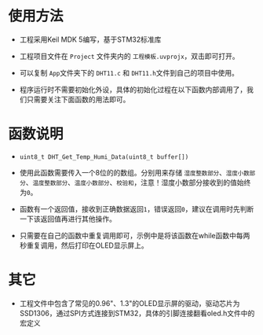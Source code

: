# 使用方法
- 工程采用Keil MDK 5编写，基于STM32标准库
- 工程项目文件在 `Project` 文件夹内的 `工程模板.uvprojx`，双击即可打开。
- 可以复制 `App`文件夹下的 `DHT11.c` 和 `DHT11.h`文件到自己的项目中使用。

- 程序运行时不需要初始化外设，具体的初始化过程在以下函数内部调用了，我们只需要关注下面函数的用法即可。

# 函数说明
- `uint8_t DHT_Get_Temp_Humi_Data(uint8_t buffer[])`
- 使用此函数需要传入一个8位的的数组。分别用来存储 `湿度整数部分`、`湿度小数部分`、`温度整数部分`、`温度小数部分`、`校验和`，注意！湿度小数部分接收到的值始终为`0`。
- 函数有一个返回值，接收到正确数据返回`1`，错误返回`0`，建议在调用时先判断一下该返回值再进行其他操作。

- 只需要在自己的函数中重复调用即可，示例中是将该函数在while函数中每两秒重复调用，然后打印在OLED显示屏上。

# 其它
- 工程文件中包含了常见的0.96"、1.3"的OLED显示屏的驱动，驱动芯片为SSD1306，通过SPI方式连接到STM32，具体的引脚连接翻看oled.h文件中的宏定义
